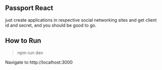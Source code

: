 ## Passport React

just create applications in respective social networking sites and get client id and secret, and you should be good to go.

## How to Run

> npm run dev

Navigate to http://localhost:3000 
